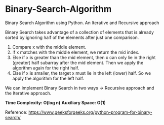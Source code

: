 # Binary-Search-Algorithm
Binary Search Algorithm using Python. An Iterative and Recursive approach

Binary Search takes advantage of a collection of elements that is already sorted by ignoring half of the elements after just one comparison. 

1. Compare x with the middle element.
2. If x matches with the middle element, we return the mid index.
3. Else if x is greater than the mid element, then x can only lie in the right (greater) half subarray after the mid element. Then we apply the algorithm again for the right half.
4. Else if x is smaller, the target x must lie in the left (lower) half. So we apply the algorithm for the left half.

We can implement Binary Search in two ways -> Recursive approach and the Iterative approach.

**Time Complexity: O(log n)**
**Auxiliary Space: O(1)**

Reference: https://www.geeksforgeeks.org/python-program-for-binary-search/
